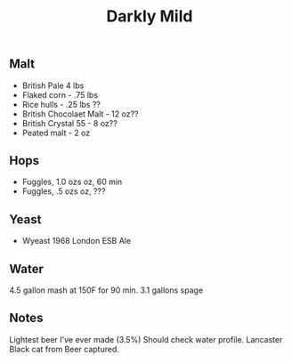 ﻿---
layout: post
title: Darkly Mild
tags: [ beer ]
---
## Malt
-  British Pale 4 lbs
-  Flaked corn - .75 lbs
-  Rice hulls - .25 lbs ??
-  British Chocolaet Malt - 12 oz??
-  British Crystal 55 - 8 oz??
-  Peated malt - 2 oz 
## Hops
-  Fuggles, 1.0 ozs oz, 60 min
-  Fuggles, .5 ozs oz, ???
## Yeast
-  Wyeast 1968 London ESB Ale
## Water
4.5 gallon mash at 150F for 90 min. 3.1 gallons spage 
## Notes
Lightest beer I've ever made (3.5%) Should check water profile. Lancaster Black cat from Beer captured. 

